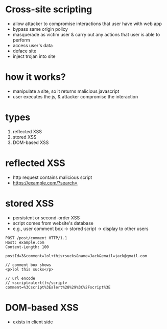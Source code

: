 # Cross-site scripting
- allow attacker to compromise interactions that user have with web app
- bypass same origin policy
- masquerade as victim user & carry out any actions that user is able to perform 
- access user's data
- deface site
- inject trojan into site

# how it works?
- manipulate a site, so it returns malicious javascript
- user executes the js, & attacker compromise the interaction

# types
1. reflected XSS
2. stored XSS
3. DOM-based XSS

# reflected XSS
- http request contains malicious script
- https://example.com/?search=<script>alert()</script>

# stored XSS
- persistent or second-order XSS
- script comes from website's database
- e.g., user comment box -> stored script -> display to other users

```
POST /post/comment HTTP/1.1
Host: example.com
Content-Length: 100

postId=3&comment=lol+this+sucks&name=Jack&email=jack@gmail.com

// comment box shows
<p>lol this sucks</p>

// url encode 
// <script>alert()</script>
comment=%3Cscript%3Ealert%28%29%3C%2Fscript%3E
```

# DOM-based XSS
- exists in client side
